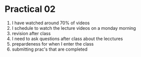 # Practical 02
1. I have watched around 70% of videos
2. I schedule to watch the lecture videos on a monday morning
3. revision after class
4. I need to ask questions after class about the lecctures
5. prepardeness for when I enter the class
6. submitting prac's that are completed